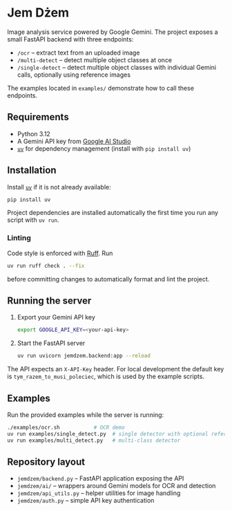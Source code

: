 # Jem Dżem

Image analysis service powered by Google Gemini. The project
exposes a small FastAPI backend with three endpoints:

* `/ocr` &ndash; extract text from an uploaded image
* `/multi-detect` &ndash; detect multiple object classes at once
* `/single-detect` &ndash; detect multiple object classes with individual Gemini calls, optionally using reference images

The examples located in `examples/` demonstrate how to call these endpoints.

## Requirements

* Python 3.12
* A Gemini API key from [Google&nbsp;AI Studio](https://aistudio.google.com/)
* [`uv`](https://github.com/astral-sh/uv) for dependency management (install
  with `pip install uv`)

## Installation

Install [`uv`](https://github.com/astral-sh/uv) if it is not already available:

```bash
pip install uv
```

Project dependencies are installed automatically the first time you run
any script with `uv run`.

### Linting

Code style is enforced with [Ruff](https://docs.astral.sh/ruff/). Run

```bash
uv run ruff check . --fix
```

before committing changes to automatically format and lint the project.

## Running the server

1. Export your Gemini API key
   ```bash
   export GOOGLE_API_KEY=<your-api-key>
   ```
2. Start the FastAPI server
   ```bash
   uv run uvicorn jemdzem.backend:app --reload
   ```

The API expects an `X-API-Key` header. For local development the default key is
`tym_razem_to_musi_poleciec`, which is used by the example scripts.

## Examples

Run the provided examples while the server is running:

```bash
./examples/ocr.sh           # OCR demo
uv run examples/single_detect.py  # single detector with optional reference image
uv run examples/multi_detect.py   # multi-class detector
```

## Repository layout

* `jemdzem/backend.py` &ndash; FastAPI application exposing the API
* `jemdzem/ai/` &ndash; wrappers around Gemini models for OCR and detection
* `jemdzem/api_utils.py` &ndash; helper utilities for image handling
* `jemdzem/auth.py` &ndash; simple API key authentication
